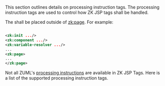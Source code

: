 This section outlines details on processing instruction tags. The
processing instruction tags are used to control how ZK JSP tags shall be
handled.

The shall be placed outside of <zk:page>. For example:

``` xml

<zk:init .../>
<zk:component .../>
<zk:variable-resolver .../>
...
<zk:page>
...
</zk:page>
```

Not all ZUML's [processing
instructions](ZUML_Reference/ZUML/Processing_Instructions)
are available in ZK JSP Tags. Here is a list of the supported processing
instruction tags.
